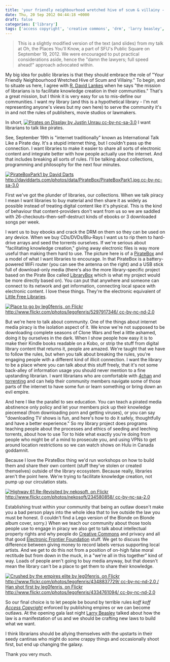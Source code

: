```yaml
---
title: 'your friendly neighbourhood wretched hive of scum & villainy - a presentation'
date: Thu, 20 Sep 2012 04:44:18 +0000
draft: false
categories: ['library']
tags: ['access copyright', 'creative commons', 'drm', 'larry beasley', 'law', 'lego', 'library', "oh the places you'll know", 'piracy', 'piratebox', 'r david lankes', 'sfu', 'star wars', 'talk like a pirate day', 'tech', 'torrents']
---
```


> This is a slightly modified version of the text (and slides) from my talk at Oh, the Places You'll Know, a part of SFU's Public Square on September 19, 2012. We were encouraged to put practical considerations aside, hence the "damn the lawyers; full speed ahead!" approach advocated within.

My big idea for public libraries is that they should embrace the role of "Your Friendly Neighbourhood Wretched Hive of Scum and Villainy." To begin, and to situate us here, I agree with [R. David Lankes](http://www.newlibrarianship.org/ "The Atlas of New Librarianship") when he says "the mission of librarians is to facilitate knowledge creation in their communities." That's a great mission, but I think it is very easy for us to mis-define our communities. I want my library (and this is a hypothetical library - I'm not representing anyone's views but my own here) to serve the community it's in and not the rules of publishers, movie studios or lawmakers. 

In short, [![Pirates on Display by Justin Unrau cc-by-nc-sa-3.0](http://librarianaut.files.wordpress.com/2012/09/wretchedhives-3.png "Pirates on Display by Justin Unrau cc-by-nc-sa-3.0")](http://librarianaut.files.wordpress.com/2012/09/wretchedhives-3.png) I want librarians to talk like pirates. 

See, September 19th is "internet traditionally" known as International Talk Like a Pirate day. It's a stupid internet thing, but I couldn't pass up the connection. I want libraries to make it easier to share all sorts of electronic content and integrate better with how people actually use the internet. And that includes breaking all sorts of rules. I'll be talking about collections, programming and philosophy for the next four minutes. 

[![PirateBoxPark1 by David Darts http://daviddarts.com/photos/data/PirateBox/PirateBoxPark1.jpg cc-by-nc-sa-3.0](http://librarianaut.files.wordpress.com/2012/09/wretchedhives-4.png "PirateBoxPark1 by David Darts http://daviddarts.com/photos/data/PirateBox/PirateBoxPark1.jpg cc-by-nc-sa-3.0")](http://librarianaut.files.wordpress.com/2012/09/wretchedhives-4.png) 

First we've got the plunder of libraries, our collections. When we talk piracy I mean I want libraries to buy material and then share it as widely as possible instead of treating digital content like it's physical. This is the kind of behaviour that content-providers don't want from us so we are saddled with 26-checkouts-then-self-destruct kinds of ebooks or 3 downloaded songs per week. 

I want us to buy ebooks and crack the DRM on them so they can be used on any device. When we buy CDs/DVDs/Blu-Rays I want us to rip them to hard-drive arrays and seed the torrents ourselves. If we're serious about "facilitating knowledge creation," giving away electronic files is way more useful than making them hard to use. The picture here is of a [PirateBox](http://daviddarts.com/piratebox/ "Pirate Box") and a model of what I want libraries to encourage. In that PirateBox is a battery-powered WiFi router (you can see the antenna on the right) and a USB stick full of download-only media (there's also the more library-specific project based on the Pirate Box called [LibraryBox](http://www.jasongriffey.net/librarybox/ "Library Box project") which is what my project would be more directly based on). You can put that anywhere and someone can connect to its network and get information, connecting local space with electronic content. I love these things. They're the electronic equivalent of [Little Free Libraries](http://www.littlefreelibrary.org/ "Little Free Library"). 

[![Place to go by leg0fenris, on Flickr http://www.flickr.com/photos/legofenris/5297917346/ cc-by-nc-nd-2.0](http://librarianaut.files.wordpress.com/2012/09/wretchedhives-5.png "Place to go by leg0fenris, on Flickr http://www.flickr.com/photos/legofenris/5297917346/ cc-by-nc-nd-2.0")](http://librarianaut.files.wordpress.com/2012/09/wretchedhives-5.png) 

But we're here to talk about community. One of the things about internet media piracy is the isolation aspect of it. We know we're not supposed to be downloading complete seasons of Clone Wars and feel a little ashamed, doing it by ourselves in the dark. When I show people how easy it is to make their Kindle books readable on a Kobo, or strip the stuff from digital library content that returns it, people are amazed. We're taught that we have to follow the rules, but when you talk about breaking the rules, you're engaging people with a different kind of illicit connection. I want the library to be a place where you can talk about this stuff freely, that it's not some back-alley of information usage you should never mention to a fine upstanding librarian. I want librarians who are comfortable with [4chan](https://www.4chan.org/ "4chan") and [torrenting](http://thepiratebay.se/ "The Pirate Bay") and can help their community members navigate some of those parts of the internet to have some fun or learn something or bring down an evil empire. 

And here I like the parallel to sex education. You can teach a pirated media abstinence only policy and let your members pick up their knowledge piecemeal (from downloading porn and getting viruses), or you can say "downloading TV shows is fun, and here's how to do it safely, thoughtfully and have a better experience." So my library project does programs teaching people about the processes and ethics of seeding and leeching torrents, about how to use Tor to hide what exactly you're doing from people who might be of a mind to prosecute you, and using VPNs to get around location restrictions so we can watch shows on Hulu in Canada goddamnit. 

Because I love the PirateBox thing we'd run workshops on how to build them and share their own content (stuff they've stolen or created themselves) outside of the library ecosystem. Because really, libraries aren't the point here. We're trying to facilitate knowledge creation, not pump up our circulation stats. 

[![Highway 61 Re-Revisited by nekosoft, on Flickr http://www.flickr.com/photos/nekosoft/234580858/ cc-by-nc-sa-2.0](http://librarianaut.files.wordpress.com/2012/09/wretchedhives-7.png "Highway 61 Re-Revisited by nekosoft, on Flickr http://www.flickr.com/photos/nekosoft/234580858/ cc-by-nc-sa-2.0")](http://librarianaut.files.wordpress.com/2012/09/wretchedhives-7.png) 

Establishing trust within your community that being an outlaw doesn't make you a bad person plays into the whole idea that to live outside the law you must be honest. (I couldn't find a Lego version of the Blonde on Blonde album cover, sorry.) When we teach our community about those tools people use to engage in piracy we also get to talk about intellectual property rights and why people do [Creative Commons](http://creativecommons.org/ "Creative Commons") and privacy and all that good [Electronic Frontier Foundation](https://www.eff.org/ "Electronic Frontier Foundation") stuff. We get to discuss the difference between giving money to record labels versus supporting local artists. And we get to do this not from a position of on-high false moral rectitude but from down in the muck, in a "we're all in this together" kind of way. Loads of people aren't going to buy media anyway, but that doesn't mean the library can't be a place to get them to share their knowledge. 

[![Crushed by the empires elite by leg0fenris, on Flickr http://www.flickr.com/photos/legofenris/4348837729/ cc-by-nc-nd-2.0 / Han shot first by leg0fenris, on Flickr http://www.flickr.com/photos/legofenris/4334761094/ cc-by-nc-nd-2.0](http://librarianaut.files.wordpress.com/2012/09/wretchedhives-8.png "Crushed by the empires elite by leg0fenris, on Flickr http://www.flickr.com/photos/legofenris/4348837729/ cc-by-nc-nd-2.0 / Han shot first by leg0fenris, on Flickr http://www.flickr.com/photos/legofenris/4334761094/ cc-by-nc-nd-2.0")](http://librarianaut.files.wordpress.com/2012/09/wretchedhives-8.png) 

So our final choice is to let people be bound by terrible rules *koff koff [Access Copyright](http://www.accesscopyright.ca/ "Access Copyright")* enforced by publishing empires or we can become outlaws. At the opening gala last night [Larry Beasley](http://www.thecanadianencyclopedia.com/articles/larry-beasley "Larry Beasley in The Canadian Encyclopedia") talked about how the law is a manifestation of us and we should be crafting new laws to build what we want. 

I think librarians should be allying themselves with the upstarts in their seedy cantinas who might do some crappy things and occasionally shoot first, but end up changing the galaxy. 

Thank you very much.